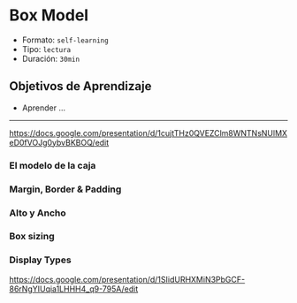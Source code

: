 # Box Model
- Formato: `self-learning`
- Tipo: `lectura`
- Duración: `30min`

## Objetivos de Aprendizaje

- Aprender ...

***

https://docs.google.com/presentation/d/1cujtTHz0QVEZClm8WNTNsNUlMXeD0fVOJg0ybvBKBOQ/edit

### El modelo de la caja

### Margin, Border & Padding

### Alto y Ancho

### Box sizing

### Display Types

https://docs.google.com/presentation/d/1SIidURHXMiN3PbGCF-86rNgYIUqia1LHHH4_q9-795A/edit
